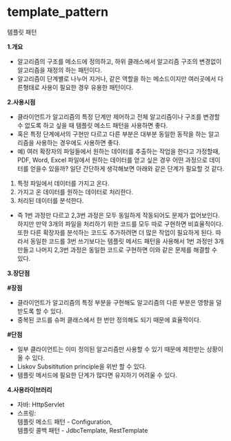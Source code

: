 # template_pattern
템플릿 패턴

**1.개요**

 - 알고리즘의 구조를 메소드에 정의하고, 하위 클래스에서 알고리즘 구조의 변경없이 알고리즘을 재정의 하는 패턴이다.
 - 알고리즘이 단계별로 나누어 지거나, 같은 역할을 하는 메소드이지만 여러곳에서 다른형태로 사용이 필요한 경우 유용한 패턴이다.

**2.사용시점**
 
 - 클라이언트가 알고리즘의 특정 단계만 제어하고 전체 알고리즘이나 구조를 변경할 수 없도록 하고 싶을 때 템플릿 메소드 패턴을 사용하면 좋다.
 - 혹은 특정 단계에서의 구현만 다르고 다른 부분은 대부분 동일한 동작을 하는 알고리즘을 사용하는 경우에도 사용하면 좋다.
 - 예) 여러 확장자의 파일들에서 원하는 데이터를 추출하는 작업을 한다고 가정할때, PDF, Word, Excel 파일에서 원하는 데이터를
 얻고 싶은 경우 어떤 과정으로 데이터를 얻을수 있을까? 일단 간단하게 생각해보면 아래와 같은 단계가 필요할 것 같다.
  1. 특정 파일에서 데이터를 가지고 온다.
  2. 가지고 온 데이터를 원하는 데이터로 처리한다.
  3. 처리된 데이터를 분석한다.
 
 - 즉 1번 과정만 다르고 2,3번 과정은 모두 동일하게 작동되어도 문제가 없어보인다. 
 하지만 만약 3개의 파일을 처리하기 위한 코드를 모두 따로 구현하면 비효율적이다. 
 또한 다른 확장자를 분석하는 코드도 추가하려면 더 많은 작업이 필요하게 된다. 
 따라서 동일한 코드를 3번 쓰기보다는 템플릿 메서드 패턴을 사용해서 1번 과정만 3개 만들고 나머지 2,3번 
 과정은 동일한 코드로 구현하면 이와 같은 문제를 해결할 수 있다.

**3.장단점**

 **#장점**
  
  - 클라이언트가 알고리즘의 특정 부분을 구현해도 알고리즘의 다른 부분은 영향을 덜 받도록 할 수 있다.
  - 중복된 코드를 슈퍼 클래스에서 한 번만 정의해도 되기 때문에 효율적이다.
  
 **#단점**
 
  - 일부 클라이언트는 이미 정의된 알고리즘만 사용할 수 있기 때문에 제한받는 상황이 올 수 있다.
  - Liskov Subsititution principle을 위반 할 수 있다.
  - 템플릿 메서드에 필요한 단계가 많다면 유지하기 어려울 수 있다.
  
**4.사용라이브러리**

 - 자바: HttpServlet
 - 스프링:<br>
 템플릿 메소드 패턴 - Configuration,<br>
 템플릿 콜백 패턴 - JdbcTemplate, RestTemplate

